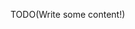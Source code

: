<!--Title: Validating Container Configuration-->
<!--Url: validating-container-configuration-->

TODO(Write some content!)


